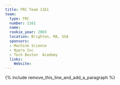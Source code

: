 ```yaml
---
title: FRC Team 1161
team:
  type: FRC
  number: 1161
  name:
  rookie_year: 2003
  location: Brighton, MA, USA
  sponsors:
  - Machine Science
  - Nypro Inc
  - Tech Boston  Academy
  links:
    Website:
---
```


{% include remove_this_line_and_add_a_paragraph %}